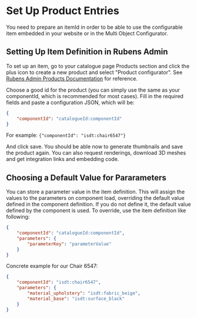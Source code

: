 [Rubens Admin Products Documentation]: https://docs.roomle.com/web/datamanagement/products.html#create-or-archive-a-product

# Set Up Product Entries

You need to prepare an itemId in order to be able to use the configurable item embedded in your website or in the Multi Object Configurator.

## Setting Up Item Definition in Rubens Admin

To set up an item, go to your catalogue page Products section and click the plus icon to create a new product and select "Product configurator". See [Rubens Admin Products Documentation] for reference.

Choose a good id for the product (you can simply use the same as your componentId, which is recommended for most cases). Fill in the required fields and paste a configuration JSON, which will be:
````json
{
    "componentId": "catalogueId:componentId"
}
````

For example: `{"componentId": "isdt:chair6547"}`

And click save. You should be able now to generate thumbnails and save the product again. You can also request renderings, download 3D meshes and get integration links and embedding code.

## Choosing a Default Value for Pararameters

You can store a parameter value in the item definition. This will assign the values to the parameters on component load, overriding the default value defined in the component definition. If you do not define it, the default value defined by the component is used. To override, use the item definition like following:

````json
{
    "componentId": "catalogueId:componentId",
    "parameters": {
        "parameterKey": "parameterValue"
    }
}
````

Concrete example for our Chair 6547:

````json
{
    "componentId": "isdt:chair6547",
    "parameters": {
        "material_upholstery": "isdt:fabric_beige",
        "material_base": "isdt:surface_black"
    }
}
````
